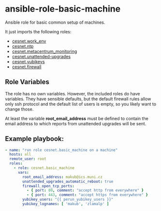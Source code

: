 # ansible-role-basic-machine
Ansible role for basic common setup of machines.

It just imports the following roles:
- [cesnet.work_env](../cesnet.work_env/README.md)
- [cesnet.ntp](../cesnet.ntp/README.md)
- [cesnet.metacentrum_monitoring](../cesnet.metacentrum_monitoring/README.md)
- [cesnet.unattended-upgrades](../cesnet.unattended_upgrades/README.md)
- [cesnet.yubikeys](../cesnet.yubikeys/README.md)
- [cesnet.firewall](../cesnet.firewall/README.md)

Role Variables
--------------
The role has no own variables. However, the included roles do have variables. They have sensible defaults,
but the default firewall rules allow only ssh protocol and the default list of users is empty, 
so you likely want to change those. 

At least the variable **root_email_address** must be defined to contain the email address to which reports
from unattended upgrades will be sent.

Example playbook:
----------------
```yaml
- name: "run role cesnet.basic_machine on a machine"
  hosts: all
  remote_user: root
  roles:
    - role: cesnet.basic_machine
      vars:
        root_email_address: makub@ics.muni.cz
        unattended_upgrades_automatic_reboot: true
        firewall_open_tcp_ports:
          - { port: 80, comment: "accept http from everywhere" }
          - { port: 443, comment: "accept https from everywhere" }
        yubikey_users: "{{ perun_yubikey_users }}"
        yubikey_lognames: [ 'makub', 'zlamalp' ]
```